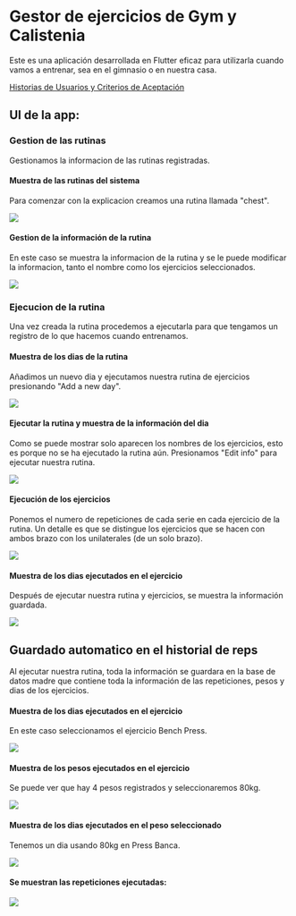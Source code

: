# Gestor de ejercicios de Gym y Calistenia

Este es una aplicación desarrollada en Flutter eficaz para utilizarla cuando vamos a entrenar, sea en el gimnasio o en nuestra casa.


[Historias de Usuarios y Criterios de Aceptación](Analisis.md)

## UI de la app:

### Gestion de las rutinas

Gestionamos la informacion de las rutinas registradas.

#### Muestra de las rutinas del sistema

Para comenzar con la explicacion creamos una rutina llamada "chest".

![](img/routines_list.PNG)

#### Gestion de la información de la rutina

En este caso se muestra la informacion de la rutina y se le puede modificar la informacion, tanto el nombre como los ejercicios seleccionados.

![](img/routine_manager.PNG)

### Ejecucion de la rutina

Una vez creada la rutina procedemos a ejecutarla para que tengamos un registro de lo que hacemos cuando entrenamos.

#### Muestra de los dias de la rutina 

Añadimos un nuevo dia y ejecutamos nuestra rutina de ejercicios presionando "Add a new day".

![](img/routine_days.PNG)

#### Ejecutar la rutina y muestra de la información del dia

Como se puede mostrar solo aparecen los nombres de los ejercicios, 
esto es porque no se ha ejecutado la rutina aún.
Presionamos "Edit info" para ejecutar nuestra rutina.

![](img/routine_executed_not_yet.PNG)

#### Ejecución de los ejercicios

Ponemos el numero de repeticiones de cada serie en cada ejercicio de la rutina.
Un detalle es que se distingue los ejercicios que se hacen con ambos brazo con los unilaterales 
(de un solo brazo).

![](img/routine_execute.PNG)

#### Muestra de los dias ejecutados en el ejercicio

Después de ejecutar nuestra rutina y ejercicios, se muestra la información guardada.

![](img/routine_day_info.PNG)


## Guardado automatico en el historial de reps

Al ejecutar nuestra rutina, toda la información se guardara en la base de datos madre que contiene toda la información de las repeticiones, pesos y dias de los ejercicios.

#### Muestra de los dias ejecutados en el ejercicio

En este caso seleccionamos el ejercicio Bench Press.

![](img/exercises_list.PNG)

#### Muestra de los pesos ejecutados en el ejercicio

Se puede ver que hay 4 pesos registrados y seleccionaremos 80kg.

![](img/bench_press_weights.PNG)

#### Muestra de los dias ejecutados en el peso seleccionado

Tenemos un dia usando 80kg en Press Banca.

![](img/weight_days.PNG)

#### Se muestran las repeticiones ejecutadas:

![](img/all_reps_bp.PNG)